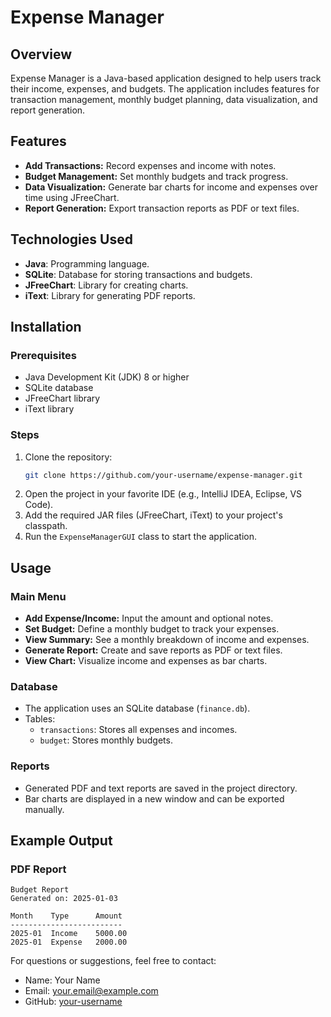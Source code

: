 # Expense Manager

## Overview
Expense Manager is a Java-based application designed to help users track their income, expenses, and budgets. The application includes features for transaction management, monthly budget planning, data visualization, and report generation.

## Features
- **Add Transactions:** Record expenses and income with notes.
- **Budget Management:** Set monthly budgets and track progress.
- **Data Visualization:** Generate bar charts for income and expenses over time using JFreeChart.
- **Report Generation:** Export transaction reports as PDF or text files.

## Technologies Used
- **Java**: Programming language.
- **SQLite**: Database for storing transactions and budgets.
- **JFreeChart**: Library for creating charts.
- **iText**: Library for generating PDF reports.
  
## Installation
### Prerequisites
- Java Development Kit (JDK) 8 or higher
- SQLite database
- JFreeChart library
- iText library

### Steps
1. Clone the repository:
   ```bash
   git clone https://github.com/your-username/expense-manager.git
   ```
2. Open the project in your favorite IDE (e.g., IntelliJ IDEA, Eclipse, VS Code).
3. Add the required JAR files (JFreeChart, iText) to your project's classpath.
4. Run the `ExpenseManagerGUI` class to start the application.

## Usage
### Main Menu
- **Add Expense/Income:** Input the amount and optional notes.
- **Set Budget:** Define a monthly budget to track your expenses.
- **View Summary:** See a monthly breakdown of income and expenses.
- **Generate Report:** Create and save reports as PDF or text files.
- **View Chart:** Visualize income and expenses as bar charts.

### Database
- The application uses an SQLite database (`finance.db`).
- Tables:
  - `transactions`: Stores all expenses and incomes.
  - `budget`: Stores monthly budgets.

### Reports
- Generated PDF and text reports are saved in the project directory.
- Bar charts are displayed in a new window and can be exported manually.

## Example Output
### PDF Report
```
Budget Report
Generated on: 2025-01-03

Month    Type      Amount
-------------------------
2025-01  Income    5000.00
2025-01  Expense   2000.00
```
For questions or suggestions, feel free to contact:
- Name: Your Name
- Email: your.email@example.com
- GitHub: [your-username](https://github.com/your-username)

